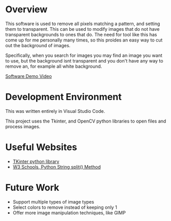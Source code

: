 # Overview

This software is used to remove all pixels matching a pattern, and setting them to transparent. This can be used to modify images that do not have transparent backgrounds to ones that do. The need for tool like this has come up for me personally many times, so this proides an easy way to cut out the background of images.

Specifically, when you search for images you may find an image you want to use, but the background isnt transparent and you don't have any way to remove an, for example all white background.

[Software Demo Video](http://youtube.link.goes.here)

# Development Environment

This was written entirely in Visual Studio Code.

This project uses the Tkinter, and OpenCV python libraries to open files and process images.

# Useful Websites

- [TKinter python library](https://docs.python.org/3/library/tkinter.html)
- [W3 Schools, Python String split() Method](https://www.w3schools.com/python/ref_string_split.asp)

# Future Work

- Support multiple types of image types
- Select colors to remove instead of keeping only 1
- Offer more image manipulation techniques, like GIMP
